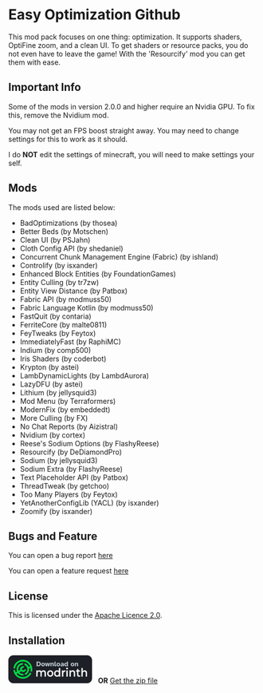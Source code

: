 # Easy Optimization Github
This mod pack focuses on one thing: optimization. It supports shaders, OptiFine zoom, and a clean UI. To get shaders or resource packs, you do not even have to leave the game! With the
'Resourcify' mod you can get them with ease.

## Important Info
Some of the mods in version 2.0.0 and higher require an Nvidia GPU. To fix this, remove the Nvidium mod.

You may not get an FPS boost straight away. You may need to change settings for this to work as it should.

I do **NOT** edit the settings of minecraft, you will need to make settings your self.

## Mods
The mods used are listed below:

- BadOptimizations (by thosea)
- Better Beds (by Motschen)
- Clean UI (by PSJahn)
- Cloth Config API (by shedaniel)
- Concurrent Chunk Management Engine (Fabric) (by ishland)
- Controlify (by isxander)
- Enhanced Block Entities (by FoundationGames)
- Entity Culling (by tr7zw)
- Entity View Distance (by Patbox)
- Fabric API (by modmuss50)
- Fabric Language Kotlin (by modmuss50)
- FastQuit (by contaria)
- FerriteCore (by malte0811)
- FeyTweaks (by Feytox)
- ImmediatelyFast (by RaphiMC)
- Indium (by comp500)
- Iris Shaders (by coderbot)
- Krypton (by astei) 
- LambDynamicLights (by LambdAurora)
- LazyDFU (by astei)
- Lithium (by jellysquid3)
- Mod Menu (by Terraformers)
- ModernFix (by embeddedt) 
- More Culling (by FX)
- No Chat Reports (by Aizistral) 
- Nvidium (by cortex)
- Reese's Sodium Options (by FlashyReese)
- Resourcify (by DeDiamondPro)
- Sodium (by jellysquid3) 
- Sodium Extra (by FlashyReese) 
- Text Placeholder API (by Patbox)
- ThreadTweak (by getchoo)
- Too Many Players (by Feytox) 
- YetAnotherConfigLib (YACL) (by isxander)
- Zoomify (by isxander)
## Bugs and Feature

You can open a bug report [here](https://github.com/Easy-Optimization/Issues/issues/new?template=bug_report.md)

You can open a feature request [here](https://github.com/Easy-Optimization/Issues/issues/new?template=feature_request.md)
## License
This is licensed under the [Apache Licence 2.0]([https://www.apache.org/licenses/LICENSE-2.0.html](https://www.apache.org/licenses/LICENSE-2.0.html)).

## Installation

[![Get it on Modrinth](image.png)](https://modrinth.com/modpack/easy-optimizer) **OR** [Get the zip file](https://github.com/Easy-Optimization/easyoptimization/archive/refs/tags/LATEST.zip)

